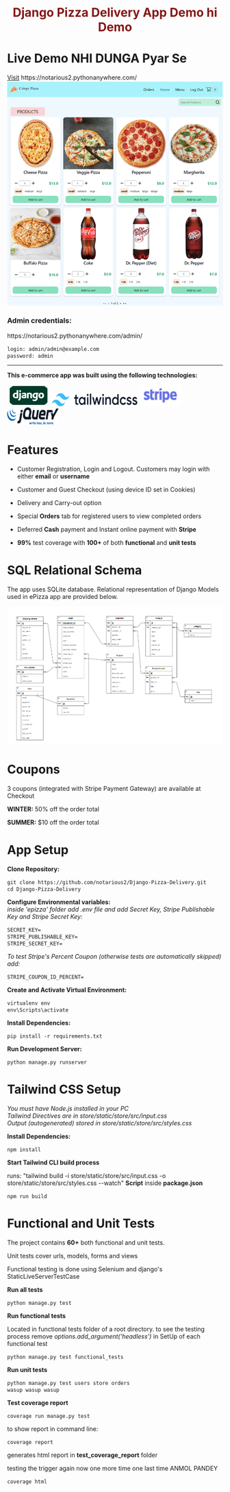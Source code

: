 <h1 style="color:rgb(133, 24, 24); text-align:center">Django Pizza Delivery App Demo hi Demo</h1>

<h1>Live Demo NHI DUNGA Pyar Se</h1>
<a href="https://notarious2.pythonanywhere.com/">Visit</a> https://notarious2.pythonanywhere.com/

<img src="images/front_page.png" alt="Front page"/>

<h3>Admin credentials:</h3>

<p>https://notarious2.pythonanywhere.com/admin/</p>

```
login: admin/admin@example.com
password: admin
```

<hr>
<p style="font-weight: bold;">This e-commerce app was built using the following technologies:</p>
<p float="left">
<img src="images/django.jpeg" style="width:100px; height: 50px; border-radius: 100px;" alt="Django">
<img src="images/tailwindcss.svg" style="width:200px; height: 30px;" alt="TailwindCSS">
<img src="images/stripe.webp" style="width:100px; height: 50px;" alt="Stripe">
<img src="images/jquery.svg" style="width:120px; height: 40px;" alt="JQuery">

</p>
<h1>Features</h1>
<ul>
    <li>
        <p>Customer Registration, Login and Logout. Customers may login with either <strong>email</strong> or <strong>username</strong></p>
    </li>
    <li>
        <p>Customer and Guest Checkout (using device ID set in Cookies) </p>
    </li>
    <li>
        <p>Delivery and Carry-out option</p>
    </li>
    <li>
        <p>Special <strong>Orders</strong> tab for registered users to view completed orders</p>
    </li>
    <li>
        <p>Deferred <strong>Cash</strong> payment and Instant online payment with <strong>Stripe</strong></p>
    </li>
    <li>
        <p><strong>99%</strong> test coverage with <strong>100+</strong> of both <strong>functional</strong> and <strong>unit tests</strong></p>
    </li>

</ul>

<h1>SQL Relational Schema</h1>
<p>The app uses SQLite database. Relational representation of Django Models used in ePizza app are provided below. </p>
<img src="images/sql_erd.png" alt="SQL model"/>

<h1>Coupons</h1>
<p>3 coupons (integrated with Stripe Payment Gateway) are available at Checkout </p>

**WINTER:** 50% off the order total

**SUMMER:** $10 off the order total

<h1>App Setup</h1>

**Clone Repository:**

```
git clone https://github.com/notarious2/Django-Pizza-Delivery.git
cd Django-Pizza-Delivery
```

**Configure Environmental variables:**
<br>
_inside 'epizza' folder add .env file and add Secret Key, Stripe Publishable Key and Stripe Secret Key:_

```
SECRET_KEY=
STRIPE_PUBLISHABLE_KEY=
STRIPE_SECRET_KEY=
```
_To test Stripe's Percent Coupon (otherwise tests are automatically skipped) add:_

```
STRIPE_COUPON_ID_PERCENT=
```

**Create and Activate Virtual Environment:**

```
virtualenv env
env\Scripts\activate
```

**Install Dependencies:**

```
pip install -r requirements.txt
```

**Run Development Server:**

```
python manage.py runserver
```

<h1>Tailwind CSS Setup</h1>

_You must have Node.js installed in your PC_
<br>
_Tailwind Directives are in store/static/store/src/input.css_
<br>
_Output (autogenerated) stored in store/static/store/src/styles.css_

**Install Dependencies:**

```
npm install
```

**Start Tailwind CLI build process**

runs: "tailwind build -i store/static/store/src/input.css -o store/static/store/src/styles.css --watch" <strong>Script</strong> inside <strong>package.json</strong>

```
npm run build
```

<h1>Functional and Unit Tests</h1>
<p>The project contains <strong>60+</strong> both functional and unit tests.</p>

<p>Unit tests cover urls, models, forms and views</p>
<p>Functional testing is done using Selenium and django's StaticLiveServerTestCase</p>

**Run all tests**

```
python manage.py test
```

**Run functional tests**

Located in functional tests folder of a root directory. to see the testing process remove _options.add_argument('headless')_ in SetUp of each functional test

```
python manage.py test functional_tests
```

**Run unit tests**

```
python manage.py test users store orders
wasup wasup wasup
```

**Test coverage report**

```
coverage run manage.py test
```

to show report in command line:

```
coverage report
```

generates html report in <strong>test_coverage_report</strong> folder

testing the trigger again now one more time one last time ANMOL PANDEY

```
coverage html
```
